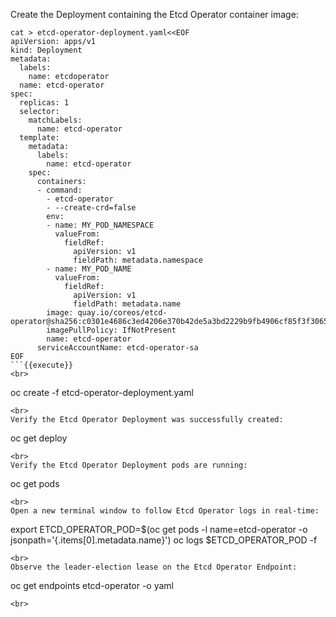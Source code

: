 Create the Deployment containing the Etcd Operator container image:

```
cat > etcd-operator-deployment.yaml<<EOF
apiVersion: apps/v1
kind: Deployment
metadata:
  labels:
    name: etcdoperator
  name: etcd-operator
spec:
  replicas: 1
  selector:
    matchLabels:
      name: etcd-operator
  template:
    metadata:
      labels:
        name: etcd-operator
    spec:
      containers:
      - command:
        - etcd-operator
        - --create-crd=false
        env:
        - name: MY_POD_NAMESPACE
          valueFrom:
            fieldRef:
              apiVersion: v1
              fieldPath: metadata.namespace
        - name: MY_POD_NAME
          valueFrom:
            fieldRef:
              apiVersion: v1
              fieldPath: metadata.name
        image: quay.io/coreos/etcd-operator@sha256:c0301e4686c3ed4206e370b42de5a3bd2229b9fb4906cf85f3f30650424abec2
        imagePullPolicy: IfNotPresent
        name: etcd-operator
      serviceAccountName: etcd-operator-sa
EOF
```{{execute}}
<br>
```
oc create -f etcd-operator-deployment.yaml 
```{{execute}}
<br>
Verify the Etcd Operator Deployment was successfully created:

```
oc get deploy
```{{execute}}
<br>
Verify the Etcd Operator Deployment pods are running:

```
oc get pods
```{{execute}}
<br>
Open a new terminal window to follow Etcd Operator logs in real-time:

```
export ETCD_OPERATOR_POD=$(oc get pods -l name=etcd-operator -o jsonpath='{.items[0].metadata.name}')
oc logs $ETCD_OPERATOR_POD -f
```{{execute}}
<br>
Observe the leader-election lease on the Etcd Operator Endpoint:

```
oc get endpoints etcd-operator -o yaml
```{{execute}}
<br>

